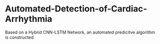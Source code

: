 # Automated-Detection-of-Cardiac-Arrhythmia
Based on a Hybrid CNN-LSTM Network, an automated predicitve algorithm is constructed.
